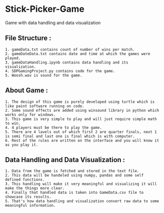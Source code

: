 # Stick-Picker-Game
Game with data handling and data visualization


## File Structure :
	1. gameData.txt contains count of number of wins per match.
	2. gameDateData.txt contains date and time at which the games were played.
	3. gameDataHandling.ipynb contains data handling and its visualization.
	4. SDPGamingProject.py contains code for the game.
	5. Woosh.wav is sound for the game.


## About Game :
	1. The design of this game is purely developed using turtle which is like paint software running on code.
	2. Some sound effects are added using winsound library in python which works only for windows.
	3. This game is very simple to play and will just require simple math to win.
	4. 4 players must be there to play the game.
	5. There are 4 lavels out of which first 2 are quarter finals, next 1 is semi final and last one is final which is with computer.
	6. Rest of the rules are written on the interface and you will know it as you play it.


## Data Handling and Data Visualization : 
	1. Data from the game is fetched and stored in the text file.
	2. This data will be handeled using numpy, pandas and some self defined functions.
	3. This handling will make it very meaningful and visualizing it will make the things more clear.
	4. Finally that handled data is taken into GameData.csv file to showcase its results.
	5. That's how data handling and visualization convert raw data to some meaningful information.
